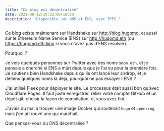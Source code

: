 ```yaml
---
title: "Ce blog est décentralisé"
date: 2021-09-12T19:33:06+10:00
description: "Disponible sur HNS et ENS, avec IPFS."
---
```


Ce blog existe maintenant sur Handshake sur http://blog.hugomd, et aussi sur le Ethereum Name Service (ENS) sur http://hugomd.eth (ou https://hugomd.eth.limo si vous n'avez pas d’ENS resolver).

Pourquoi ?

Je vois quelques personnes sur Twitter avec des noms `$nom.eth`, et je pensais a cherché si ENS a mûri depuis que je l'ai vu pour la première fois. Je soutiens bien Handshake depuis qu'ils ont lancé leur airdrop, et je détiens quelques noms là déjà, pourquoi ne pas essayer l'ENS ?

J'ai utilisé Fleek pour déployer le site. Le processus était aussi bon qu’avec Cloudflare Pages. Il faut juste enregistrer, relier votre compte GitHub et un dépôt git, choisir la façon de compilation, et vous avez fini.

J'avais du mal à trouver une image Docker qui soutenait `hugo` et `openring`, mais j'en ai trouvé une qui marchait. 

Que pensez-vous du DNS décentralisé ?

